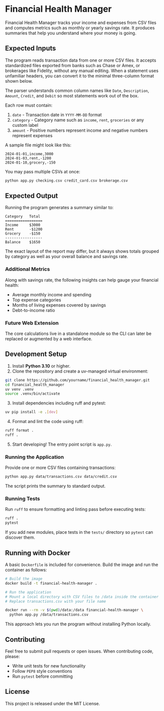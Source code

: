 # Financial Health Manager

Financial Health Manager tracks your income and expenses from CSV files and computes metrics such as monthly or yearly savings rate. It produces summaries that help you understand where your money is going.

## Expected Inputs

The program reads transaction data from one or more CSV files. It accepts
standardized files exported from banks such as Chase or Amex, or brokerages like
Fidelity, without any manual editing. When a statement uses unfamiliar headers,
you can convert it to the minimal three-column format shown below.

The parser understands common column names like `Date`, `Description`, `Amount`,
`Credit`, and `Debit` so most statements work out of the box.

Each row must contain:

1. `date` - Transaction date in `YYYY-MM-DD` format
2. `category` - Category name such as `income`, `rent`, `groceries` or any custom label
3. `amount` - Positive numbers represent income and negative numbers represent expenses

A sample file might look like this:

```
2024-01-01,income,3000
2024-01-03,rent,-1200
2024-01-10,grocery,-150
```

You may pass multiple CSVs at once:

```bash
python app.py checking.csv credit_card.csv brokerage.csv
```

## Expected Output

Running the program generates a summary similar to:

```
Category   Total
=================
Income     $3000
Rent       -$1200
Grocery    -$150
-----------------
Balance    $1650
```

The exact layout of the report may differ, but it always shows totals grouped by category as well as your overall balance and savings rate.
### Additional Metrics

Along with savings rate, the following insights can help gauge your financial health:
- Average monthly income and spending
- Top expense categories
- Months of living expenses covered by savings
- Debt-to-income ratio

### Future Web Extension

The core calculations live in a standalone module so the CLI can later be replaced or augmented by a web interface.


## Development Setup

1. Install **Python 3.10** or higher.
2. Clone the repository and create a uv-managed virtual environment:

```bash
git clone https://github.com/yourname/financial_health_manager.git
cd financial_health_manager
uv venv .venv
source .venv/bin/activate
```

3. Install dependencies including ruff and pytest:

```bash
uv pip install -e .[dev]
```

4. Format and lint the code using ruff:

```bash
ruff format .
ruff .
```

5. Start developing! The entry point script is `app.py`.

### Running the Application

Provide one or more CSV files containing transactions:

```bash
python app.py data/transactions.csv data/credit.csv
```

The script prints the summary to standard output.

### Running Tests

Run `ruff` to ensure formatting and linting pass before executing tests:

```bash
ruff .
pytest
```

If you add new modules, place tests in the `tests/` directory so `pytest` can discover them.

## Running with Docker

A basic `Dockerfile` is included for convenience. Build the image and run the container as follows:

```bash
# Build the image
docker build -t financial-health-manager .

# Run the application
# Mount a local directory with CSV files to /data inside the container
# Replace transactions.csv with your file name

docker run --rm -v $(pwd)/data:/data financial-health-manager \
  python app.py /data/transactions.csv
```

This approach lets you run the program without installing Python locally.

## Contributing

Feel free to submit pull requests or open issues. When contributing code, please:

- Write unit tests for new functionality
- Follow `PEP8` style conventions
- Run `pytest` before committing

## License

This project is released under the MIT License.

